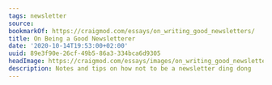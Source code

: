 ```yaml
---
tags: newsletter
source:
bookmarkOf: https://craigmod.com/essays/on_writing_good_newsletters/
title: On Being a Good Newsletterer
date: '2020-10-14T19:53:00+02:00'
uuid: 89e3f90e-26cf-49b5-86a3-334bca6d9305
headImage: https://craigmod.com/essays/images/on_writing_good_newsletters/
description: Notes and tips on how not to be a newsletter ding dong
---
```

